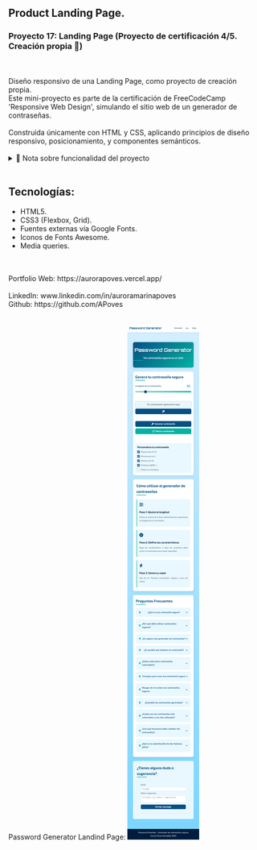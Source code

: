 ## Product Landing Page.
### Proyecto 17: Landing Page (Proyecto de certificación 4/5. Creación propia 🎯)
<br>
<br>
  Diseño responsivo de una Landing Page, como proyecto de creación propia.
<br>
  Este mini-proyecto es parte de la certificación de FreeCodeCamp 'Responsive Web Design', simulando el sitio web de un generador de contraseñas.
<br>
<br>
Construida únicamente con HTML y CSS, aplicando principios de diseño responsivo, posicionamiento, y componentes semánticos.
<br>
<br>

<details>
  <summary>📌 Nota sobre funcionalidad del proyecto</summary>
  <p>
    Este proyecto es una simulación sencilla realizada con <strong>HTML y CSS</strong>, por lo que <strong>no</strong> es un proyecto funcional. 
  </p>
</details>

<br>

## Tecnologías:
- HTML5.
- CSS3 (Flexbox, Grid).
- Fuentes externas vía Google Fonts.
- Iconos de Fonts Awesome.
- Media queries.

<br>
<br>
Portfolio Web: https://aurorapoves.vercel.app/
<br>
<br>
LinkedIn: www.linkedin.com/in/auroramarinapoves
<br>
Github: https://github.com/APoves
<br>
<br>

Password Generator Landind Page:
![Password Generator Landind Page](https://github.com/APoves/Responsive-Web-Design/blob/main/17.%20Product%20Landing%20Page/passwordgenerator.png)
